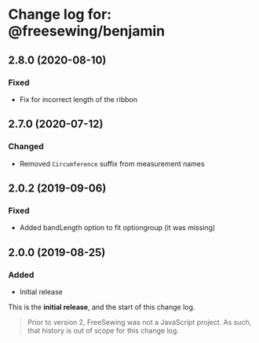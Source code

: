 # Change log for: @freesewing/benjamin

## 2.8.0 (2020-08-10)

### Fixed

- Fix for incorrect length of the ribbon

## 2.7.0 (2020-07-12)

### Changed

- Removed `Circumference` suffix from measurement names

## 2.0.2 (2019-09-06)

### Fixed

- Added bandLength option to fit optiongroup (it was missing)

## 2.0.0 (2019-08-25)

### Added

- Initial release

This is the **initial release**, and the start of this change log.

> Prior to version 2, FreeSewing was not a JavaScript project.
> As such, that history is out of scope for this change log.
